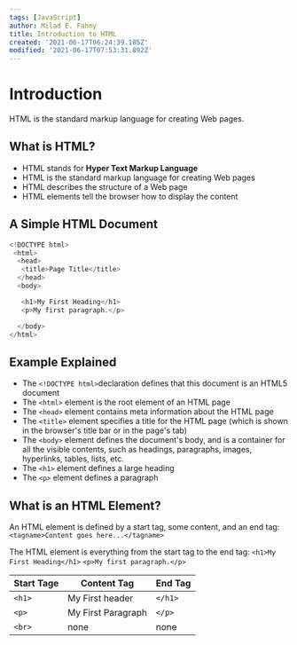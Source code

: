 ```yaml
---
tags: [JavaScript]
author: Milad E. Fahmy
title: Introduction to HTML
created: '2021-06-17T06:24:39.185Z'
modified: '2021-06-17T07:53:31.892Z'
---
```


# Introduction
HTML is the standard markup language for creating Web pages.

## What is HTML?
  - HTML stands for **Hyper Text Markup Language**
  - HTML is the standard markup language for creating Web pages
  - HTML describes the structure of a Web page    
  - HTML elements tell the browser how to display the content

## A Simple HTML Document

```js
<!DOCTYPE html>
 <html>
  <head>
   <title>Page Title</title>
  </head>
  <body>

   <h1>My First Heading</h1>
   <p>My first paragraph.</p>

  </body>
</html> 
```

## Example Explained
  
  - The `<!DOCTYPE html>`declaration defines that this document is an HTML5 document
  - The  `<html>` element is the root element of an HTML page
  - The `<head>`  element contains meta information about the HTML page
  - The  `<title>`  element specifies a title for the HTML page (which is shown in the browser's title bar or in the page's tab)
  - The `<body>` element defines the document's body, and is a container for all the visible contents, such as headings, paragraphs, images, hyperlinks, tables, lists, etc.
  - The `<h1>` element defines a large heading
  - The `<p>` element defines a paragraph

## What is an HTML Element?

An HTML element is defined by a start tag, some content, and an end tag:
`<tagname>Content goes here...</tagname>`

The HTML element is everything from the start tag to the end tag:
`<h1>My First Heading</h1>`
`<p>My first paragraph.</p> `

| Start Tage | Content Tag        | End Tag |
| ---------- | ------------------ | ------- |
| `<h1>`     | My First header    | `</h1>` |
| `<p>`      | My First Paragraph | `</p>`  |
| `<br>`     | none               | none    |

